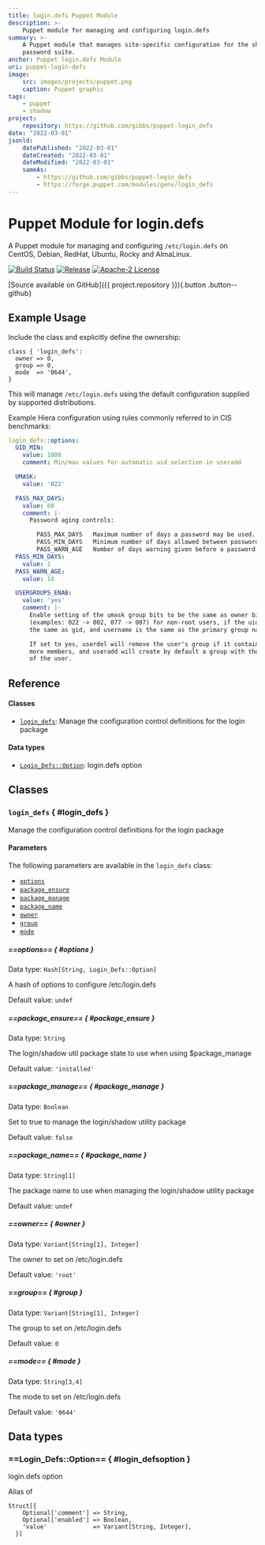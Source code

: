 ```yaml
---
title: login.defs Puppet Module
description: >-
    Puppet module for managing and configuring login.defs
summary: >-
    A Puppet module that manages site-specific configuration for the shadow 
    password suite.
anchor: Puppet login.defs Module
uri: puppet-login-defs
image:
    src: images/projects/puppet.png
    caption: Puppet graphic
tags:
    - puppet
    - shadow
project:
    repository: https://github.com/gibbs/puppet-login_defs
date: "2022-03-01"
jsonld:
    datePublished: "2022-03-01"
    dateCreated: "2022-03-01"
    dateModified: "2022-03-01"
    sameAs:
        - https://github.com/gibbs/puppet-login_defs
        - https://forge.puppet.com/modules/genv/login_defs
---
```


# Puppet Module for login.defs

A Puppet module for managing and configuring `/etc/login.defs` on CentOS,
Debian, RedHat, Ubuntu, Rocky and AlmaLinux.

[![Build Status](https://github.com/gibbs/puppet-login_defs/workflows/CI/badge.svg)](https://github.com/gibbs/puppet-login_defs/actions?query=workflow%3ACI)
[![Release](https://github.com/gibbs/puppet-login_defs/workflows/Release/badge.svg)](https://github.com/gibbs/puppet-login_defs/actions?query=workflow%3ARelease)
[![Apache-2 License](https://img.shields.io/github/license/gibbs/puppet-login_defs.svg)](LICENSE)

[Source available on GitHub]({{ project.repository }}){.button .button--github}

## Example Usage

Include the class and explicitly define the ownership:

```puppet
class { 'login_defs':
  owner => 0,
  group => 0,
  mode  => '0644',
}
```

This will manage `/etc/login.defs` using the default configuration supplied by
supported distributions.

Example Hiera configuration using rules commonly referred to in CIS benchmarks:

```yaml
login_defs::options:
  UID_MIN:
    value: 1000
    comment: Min/max values for automatic uid selection in useradd

  UMASK:
    value: '022'

  PASS_MAX_DAYS:
    value: 60
    comment: |-
      Password aging controls:

      	PASS_MAX_DAYS	Maximum number of days a password may be used.
      	PASS_MIN_DAYS	Minimum number of days allowed between password changes.
      	PASS_WARN_AGE	Number of days warning given before a password expires.
  PASS_MIN_DAYS:
    value: 1
  PASS_WARN_AGE:
    value: 14

  USERGROUPS_ENAB:
    value: 'yes'
    comment: |-
      Enable setting of the umask group bits to be the same as owner bits
      (examples: 022 -> 002, 077 -> 007) for non-root users, if the uid is
      the same as gid, and username is the same as the primary group name.

      If set to yes, userdel will remove the user's group if it contains no
      more members, and useradd will create by default a group with the name
      of the user.
```

## Reference

#### Classes

* [`login_defs`](#login_defs): Manage the configuration control definitions for the login package

#### Data types

* [`Login_Defs::Option`](#login_defsoption): login.defs option

## Classes

### `login_defs` { #login_defs }

Manage the configuration control definitions for the login package

#### Parameters

The following parameters are available in the `login_defs` class:

* [`options`](#options)
* [`package_ensure`](#package_ensure)
* [`package_manage`](#package_manage)
* [`package_name`](#package_name)
* [`owner`](#owner)
* [`group`](#group)
* [`mode`](#mode)

##### ==options== { #options }

Data type: `Hash[String, Login_Defs::Option]`

A hash of options to configure /etc/login.defs

Default value: ``undef``

##### ==package_ensure== { #package_ensure }

Data type: `String`

The login/shadow util package state to use when using $package_manage

Default value: `'installed'`

##### ==package_manage== { #package_manage }

Data type: `Boolean`

Set to true to manage the login/shadow utility package

Default value: ``false``

#####  ==package_name== { #package_name }

Data type: `String[1]`

The package name to use when managing the login/shadow utility package

Default value: ``undef``

##### ==owner== { #owner }

Data type: `Variant[String[1], Integer]`

The owner to set on /etc/login.defs

Default value: `'root'`

##### ==group== { #group }

Data type: `Variant[String[1], Integer]`

The group to set on /etc/login.defs

Default value: `0`

##### ==mode== { #mode }

Data type: `String[3,4]`

The mode to set on /etc/login.defs

Default value: `'0644'`

## Data types

### ==Login_Defs::Option== { #login_defsoption }

login.defs option

Alias of

```puppet
Struct[{
    Optional['comment'] => String,
    Optional['enabled'] => Boolean,
    'value'             => Variant[String, Integer],
  }]
```

